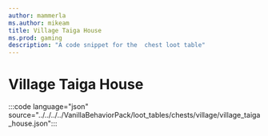 ```yaml
---
author: mammerla
ms.author: mikeam
title: Village Taiga House
ms.prod: gaming
description: "A code snippet for the  chest loot table"
---
```


# Village Taiga House

:::code language="json" source="../../../../VanillaBehaviorPack/loot_tables/chests/village/village_taiga_house.json":::
